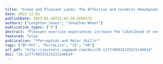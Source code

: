 ```yaml
---
title: "Green and Pleasant Lands: The Affective and Cerebral Hemodynamic Effects of Presence in Virtual Environments During Exercise"
date: 2022-12-01
publishDate: 2023-01-20T15:03:29.425017Z
authors: ["Leighton Jones", "Jonathan Wheat"]
publication_types: ["2"]
abstract: "Pleasant exercise experiences increase the likelihood of exercise adherence, and innovative strategies to promote consistently pleasant exercise experiences are needed. In this study we compared a novel nature-based virtual reality environment, a nature-based 360° video, and a control condition to test the hypothesis that greater presence in virtual space would promote positive affective experiences during exercise. Moreover, we assessed prefrontal cerebral hemodynamics using near infrared spectroscopy to explore possible neural underpinnings of dissociative strategies during exercise. Twelve participants ( M = 26.2, SD = 7.7 years; M BMI = 25.5, SD = 5.2 kg/m 2 ) completed a maximal aerobic test and three exercise conditions (Control, Virtual Reality [VR], and 360° video). The two experimental conditions differed in terms of the participants’ sense of presence (VR eliciting greatest presence), and all conditions utilized similar exercise intensity. The VR condition setting was a virtual mountain forest trail, and the 360° video was of a forest road. The 360° video was perceived as the most distracting ( p = .023, d = 1.07), pleasant ( p = .007, d = .75), and enjoyable ( p = .029; d = .82) condition. ΔHbDiff data indicated that the control condition caused the greatest prefrontal brain activation ( p = .008, d = .84). Presence was not a salient factor in distracting participants from bodily sensations during exercise, but immersion in a stimulus was. These results provide support for using head-mounted displays during exercise as a strategy to increase pleasure, with practical implications for practitioners, researchers, and individuals."
featured: false
publication: "*Perceptual and Motor Skills*"
tags: ["BF-PFC", "PortaLite", "SS", "VR"]
url_pdf: "http://journals.sagepub.com/doi/10.1177/00315125221146614"
doi: "10.1177/00315125221146614"
---
```


